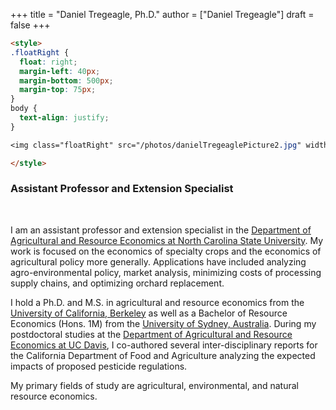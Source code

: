 +++
title = "Daniel Tregeagle, Ph.D."
author = ["Daniel Tregeagle"]
draft = false
+++

```html
<style>
.floatRight {
  float: right;
  margin-left: 40px;
  margin-bottom: 500px;
  margin-top: 75px;
}
body {
  text-align: justify;
}

<img class="floatRight" src="/photos/danielTregeaglePicture2.jpg" width = "300">

</style>
```

### Assistant Professor and Extension Specialist

<br>

<!-- UNDER CONSTRUCTION -->

<!-- <div style="text-align: justify"> -->

I am an assistant professor and extension specialist in the [Department of Agricultural and Resource Economics at North Carolina State University](https://cals.ncsu.edu/agricultural-and-resource-economics). My work is focused on the economics of specialty crops and the economics of agricultural policy more generally. Applications have included analyzing agro-environmental policy, market analysis, minimizing costs of processing supply chains, and optimizing orchard replacement.

I hold a Ph.D. and M.S. in agricultural and resource economics from the [University of California, Berkeley](https://are.berkeley.edu) as well as a Bachelor of Resource Economics (Hons. 1M) from the [University of Sydney, Australia](http://sydney.edu.au). During my postdoctoral studies at the [Department of Agricultural and Resource Economics at UC Davis](https://are.ucdavis.edu), I co-authored several inter-disciplinary reports for the California Department of Food and Agriculture analyzing the expected impacts of proposed pesticide regulations.

My primary fields of study are agricultural, environmental, and natural resource economics.
